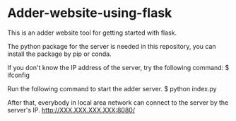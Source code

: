 # Adder-website-using-flask
This is an adder website tool for getting started with flask.

The <flask> python package for the server is needed in this repository, you can install the package by pip or conda.
  
If you don't know the IP address of the server, try the following command:
$ ifconfig

Run the following command to start the adder server.
$ python index.py

After that, everybody in local area network can connect to the server by the server's IP.
http://XXX.XXX.XXX.XXX:8080/
